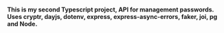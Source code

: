#### This is my second Typescript project, API for management passwords. Uses cryptr, dayjs, dotenv, express, express-async-errors, faker, joi, pg and Node.